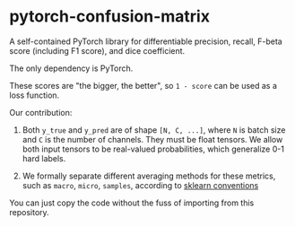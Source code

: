 # pytorch-confusion-matrix
A self-contained PyTorch library for differentiable precision, recall,
F-beta score (including F1 score), and dice coefficient.

The only dependency is PyTorch.

These scores are "the bigger, the better",
so `1 - score` can be used as a loss function.

Our contribution:
1. Both `y_true` and `y_pred` are of shape `[N, C, ...]`, where `N` is batch size
and `C` is the number of channels. They must be float tensors.
We allow both input tensors to be real-valued probabilities,
which generalize 0-1 hard labels.

2. We formally separate different averaging methods
for these metrics, such as `macro`, `micro`, `samples`,
according to [sklearn conventions](https://scikit-learn.org/stable/modules/generated/sklearn.metrics.f1_score.html) 

You can just copy the code without the fuss of importing from this repository.
